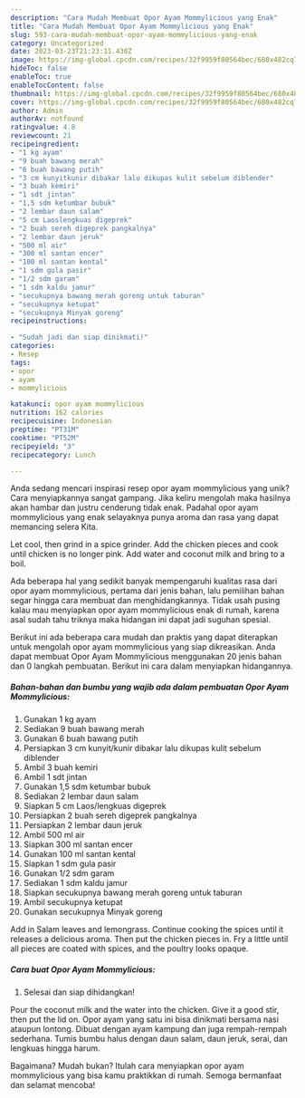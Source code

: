 ```yaml
---
description: "Cara Mudah Membuat Opor Ayam Mommylicious yang Enak"
title: "Cara Mudah Membuat Opor Ayam Mommylicious yang Enak"
slug: 593-cara-mudah-membuat-opor-ayam-mommylicious-yang-enak
category: Uncategorized
date: 2023-03-23T21:23:11.430Z
image: https://img-global.cpcdn.com/recipes/32f9959f80564bec/680x482cq70/opor-ayam-mommylicious-foto-resep-utama.jpg
hideToc: false
enableToc: true
enableTocContent: false
thumbnail: https://img-global.cpcdn.com/recipes/32f9959f80564bec/680x482cq70/opor-ayam-mommylicious-foto-resep-utama.jpg
cover: https://img-global.cpcdn.com/recipes/32f9959f80564bec/680x482cq70/opor-ayam-mommylicious-foto-resep-utama.jpg
author: Admin
authorAv: notfound
ratingvalue: 4.8
reviewcount: 21
recipeingredient:
- "1 kg ayam"
- "9 buah bawang merah"
- "6 buah bawang putih"
- "3 cm kunyitkunir dibakar lalu dikupas kulit sebelum diblender"
- "3 buah kemiri"
- "1 sdt jintan"
- "1,5 sdm ketumbar bubuk"
- "2 lembar daun salam"
- "5 cm Laoslengkuas digeprek"
- "2 buah sereh digeprek pangkalnya"
- "2 lembar daun jeruk"
- "500 ml air"
- "300 ml santan encer"
- "100 ml santan kental"
- "1 sdm gula pasir"
- "1/2 sdm garam"
- "1 sdm kaldu jamur"
- "secukupnya bawang merah goreng untuk taburan"
- "secukupnya ketupat"
- "secukupnya Minyak goreng"
recipeinstructions:

- "Sudah jadi dan siap dinikmati!"
categories:
- Resep
tags:
- opor
- ayam
- mommylicious

katakunci: opor ayam mommylicious 
nutrition: 162 calories
recipecuisine: Indonesian
preptime: "PT31M"
cooktime: "PT52M"
recipeyield: "3"
recipecategory: Lunch

---
```





Anda sedang mencari inspirasi resep opor ayam mommylicious yang unik? Cara menyiapkannya sangat gampang. Jika keliru mengolah maka hasilnya akan hambar dan justru cenderung tidak enak. Padahal opor ayam mommylicious yang enak selayaknya punya aroma dan rasa yang dapat memancing selera Kita.





Let cool, then grind in a spice grinder. Add the chicken pieces and cook until chicken is no longer pink. Add water and coconut milk and bring to a boil.

Ada beberapa hal yang sedikit banyak mempengaruhi kualitas rasa dari opor ayam mommylicious, pertama dari jenis bahan, lalu pemilihan bahan segar hingga cara membuat dan menghidangkannya. Tidak usah pusing kalau mau menyiapkan opor ayam mommylicious enak di rumah, karena asal sudah tahu triknya maka hidangan ini dapat jadi suguhan spesial.






Berikut ini ada beberapa cara mudah dan praktis yang dapat diterapkan untuk mengolah opor ayam mommylicious yang siap dikreasikan. Anda dapat membuat Opor Ayam Mommylicious menggunakan 20 jenis bahan dan 0 langkah pembuatan. Berikut ini cara dalam menyiapkan hidangannya.

<!--inarticleads1-->

##### Bahan-bahan dan bumbu yang wajib ada dalam pembuatan Opor Ayam Mommylicious:

1. Gunakan 1 kg ayam
1. Sediakan 9 buah bawang merah
1. Gunakan 6 buah bawang putih
1. Persiapkan 3 cm kunyit/kunir dibakar lalu dikupas kulit sebelum diblender
1. Ambil 3 buah kemiri
1. Ambil 1 sdt jintan
1. Gunakan 1,5 sdm ketumbar bubuk
1. Sediakan 2 lembar daun salam
1. Siapkan 5 cm Laos/lengkuas digeprek
1. Persiapkan 2 buah sereh digeprek pangkalnya
1. Persiapkan 2 lembar daun jeruk
1. Ambil 500 ml air
1. Siapkan 300 ml santan encer
1. Gunakan 100 ml santan kental
1. Siapkan 1 sdm gula pasir
1. Gunakan 1/2 sdm garam
1. Sediakan 1 sdm kaldu jamur
1. Siapkan secukupnya bawang merah goreng untuk taburan
1. Ambil secukupnya ketupat
1. Gunakan secukupnya Minyak goreng


Add in Salam leaves and lemongrass. Continue cooking the spices until it releases a delicious aroma. Then put the chicken pieces in. Fry a little until all pieces are coated with spices, and the poultry looks opaque. 

<!--inarticleads2-->

##### Cara buat Opor Ayam Mommylicious:


1. Selesai dan siap dihidangkan!

Pour the coconut milk and the water into the chicken. Give it a good stir, then put the lid on. Opor ayam yang satu ini bisa dinikmati bersama nasi ataupun lontong. Dibuat dengan ayam kampung dan juga rempah-rempah sederhana. Tumis bumbu halus dengan daun salam, daun jeruk, serai, dan lengkuas hingga harum. 

Bagaimana? Mudah bukan? Itulah cara menyiapkan opor ayam mommylicious yang bisa kamu praktikkan di rumah. Semoga bermanfaat dan selamat mencoba!
